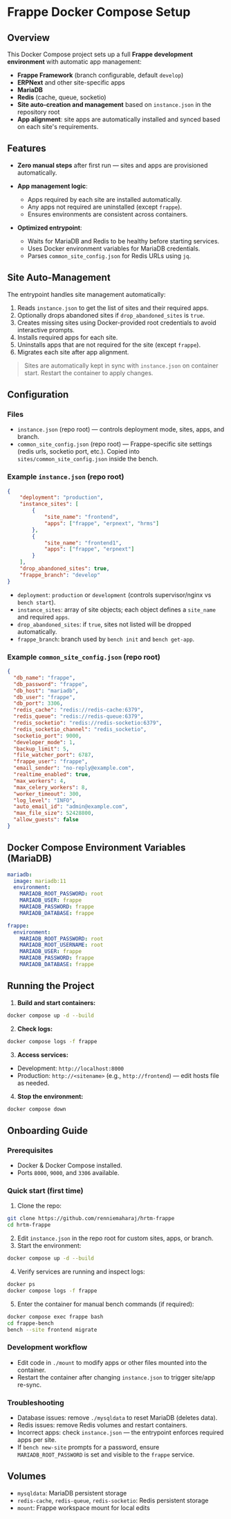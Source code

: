 # Frappe Docker Compose Setup

## Overview

This Docker Compose project sets up a full **Frappe development environment** with automatic app management:

* **Frappe Framework** (branch configurable, default `develop`)
* **ERPNext** and other site-specific apps
* **MariaDB**
* **Redis** (cache, queue, socketio)
* **Site auto-creation and management** based on `instance.json` in the repository root
* **App alignment**: site apps are automatically installed and synced based on each site's requirements.

## Features

* **Zero manual steps** after first run — sites and apps are provisioned automatically.
* **App management logic**:

  * Apps required by each site are installed automatically.
  * Any apps not required are uninstalled (except `frappe`).
  * Ensures environments are consistent across containers.
* **Optimized entrypoint**:

  * Waits for MariaDB and Redis to be healthy before starting services.
  * Uses Docker environment variables for MariaDB credentials.
  * Parses `common_site_config.json` for Redis URLs using `jq`.

## Site Auto-Management

The entrypoint handles site management automatically:

1. Reads `instance.json` to get the list of sites and their required apps.
2. Optionally drops abandoned sites if `drop_abandoned_sites` is `true`.
3. Creates missing sites using Docker-provided root credentials to avoid interactive prompts.
4. Installs required apps for each site.
5. Uninstalls apps that are not required for the site (except `frappe`).
6. Migrates each site after app alignment.

> Sites are automatically kept in sync with `instance.json` on container start. Restart the container to apply changes.

## Configuration

### Files

* `instance.json` (repo root) — controls deployment mode, sites, apps, and branch.
* `common_site_config.json` (repo root) — Frappe-specific site settings (redis urls, socketio port, etc.). Copied into `sites/common_site_config.json` inside the bench.

### Example `instance.json` (repo root)

```json
{
    "deployment": "production",
    "instance_sites": [
        {
            "site_name": "frontend",
            "apps": ["frappe", "erpnext", "hrms"]
        },
        {
            "site_name": "frontend1",
            "apps": ["frappe", "erpnext"]
        }
    ],
    "drop_abandoned_sites": true,
    "frappe_branch": "develop"
}
```

* `deployment`: `production` or `development` (controls supervisor/nginx vs `bench start`).
* `instance_sites`: array of site objects; each object defines a `site_name` and required `apps`.
* `drop_abandoned_sites`: if `true`, sites not listed will be dropped automatically.
* `frappe_branch`: branch used by `bench init` and `bench get-app`.

### Example `common_site_config.json` (repo root)

```json
{
  "db_name": "frappe",
  "db_password": "frappe",
  "db_host": "mariadb",
  "db_user": "frappe",
  "db_port": 3306,
  "redis_cache": "redis://redis-cache:6379",
  "redis_queue": "redis://redis-queue:6379",
  "redis_socketio": "redis://redis-socketio:6379",
  "redis_socketio_channel": "redis_socketio",
  "socketio_port": 9000,
  "developer_mode": 1,
  "backup_limit": 5,
  "file_watcher_port": 6787,
  "frappe_user": "frappe",
  "email_sender": "no-reply@example.com",
  "realtime_enabled": true,
  "max_workers": 4,
  "max_celery_workers": 8,
  "worker_timeout": 300,
  "log_level": "INFO",
  "auto_email_id": "admin@example.com",
  "max_file_size": 52428800,
  "allow_guests": false
}
```

## Docker Compose Environment Variables (MariaDB)

```yaml
mariadb:
  image: mariadb:11
  environment:
    MARIADB_ROOT_PASSWORD: root
    MARIADB_USER: frappe
    MARIADB_PASSWORD: frappe
    MARIADB_DATABASE: frappe

frappe:
  environment:
    MARIADB_ROOT_PASSWORD: root
    MARIADB_ROOT_USERNAME: root
    MARIADB_USER: frappe
    MARIADB_PASSWORD: frappe
    MARIADB_DATABASE: frappe
```

## Running the Project

1. **Build and start containers:**

```bash
docker compose up -d --build
```

2. **Check logs:**

```bash
docker compose logs -f frappe
```

3. **Access services:**

* Development: `http://localhost:8000`
* Production: `http://<sitename>` (e.g., `http://frontend`) — edit hosts file as needed.

4. **Stop the environment:**

```bash
docker compose down
```

## Onboarding Guide

### Prerequisites

* Docker & Docker Compose installed.
* Ports `8000`, `9000`, and `3306` available.

### Quick start (first time)

1. Clone the repo:

```bash
git clone https://github.com/renniemaharaj/hrtm-frappe
cd hrtm-frappe
```

2. Edit `instance.json` in the repo root for custom sites, apps, or branch.
3. Start the environment:

```bash
docker compose up -d --build
```

4. Verify services are running and inspect logs:

```bash
docker ps
docker compose logs -f frappe
```

5. Enter the container for manual bench commands (if required):

```bash
docker compose exec frappe bash
cd frappe-bench
bench --site frontend migrate
```

### Development workflow

* Edit code in `./mount` to modify apps or other files mounted into the container.
* Restart the container after changing `instance.json` to trigger site/app re-sync.

### Troubleshooting

* Database issues: remove `./mysqldata` to reset MariaDB (deletes data).
* Redis issues: remove Redis volumes and restart containers.
* Incorrect apps: check `instance.json` — the entrypoint enforces required apps per site.
* If `bench new-site` prompts for a password, ensure `MARIADB_ROOT_PASSWORD` is set and visible to the `frappe` service.

## Volumes

* `mysqldata`: MariaDB persistent storage
* `redis-cache`, `redis-queue`, `redis-socketio`: Redis persistent storage
* `mount`: Frappe workspace mount for local edits
